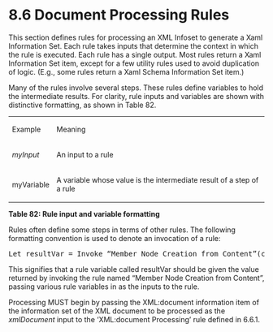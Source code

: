 <html dir="LTR" xmlns:mshelp="http://msdn.microsoft.com/mshelp" xmlns:ddue="http://ddue.schemas.microsoft.com/authoring/2003/5" xmlns:xlink="http://www.w3.org/1999/xlink" xmlns:tool="http://www.microsoft.com/tooltip"><body><input type="hidden" id="userDataCache" class="userDataStyle"><input type="hidden" id="hiddenScrollOffset"><img id="dropDownImage" style="display:none; height:0; width:0;" src="../local/drpdown.gif"><img id="dropDownHoverImage" style="display:none; height:0; width:0;" src="../local/drpdown_orange.gif"><img id="collapseImage" style="display:none; height:0; width:0;" src="../local/collapse.gif"><img id="expandImage" style="display:none; height:0; width:0;" src="../local/exp.gif"><img id="collapseAllImage" style="display:none; height:0; width:0;" src="../local/collall.gif"><img id="expandAllImage" style="display:none; height:0; width:0;" src="../local/expall.gif"><img id="copyImage" style="display:none; height:0; width:0;" src="../local/copycode.gif"><img id="copyHoverImage" style="display:none; height:0; width:0;" src="../local/copycodeHighlight.gif"><div id="header"><h1 class="heading">8.6 Document Processing Rules</h1></div><div id="mainSection"><div id="mainBody"><div id="allHistory" class="saveHistory" onsave="saveAll()" onload="loadAll()"></div>
			<div id="sectionSection0" class="section" name="collapseableSection"><content xmlns="http://ddue.schemas.microsoft.com/authoring/2003/5" xmlns:wsd="http://wsdev.schemas.microsoft.com/authoring/2008/2" xmlns:msxsl="urn:schemas-microsoft-com:xslt" xmlns:script="urn:script" xmlns:build="urn:build">
				</content></div><div id="sectionSection1" class="section" name="collapseableSection"><content xmlns="http://ddue.schemas.microsoft.com/authoring/2003/5" xmlns:wsd="http://wsdev.schemas.microsoft.com/authoring/2008/2" xmlns:msxsl="urn:schemas-microsoft-com:xslt" xmlns:script="urn:script" xmlns:build="urn:build">
					<p xmlns="">This section defines rules for processing an XML Infoset to generate a Xaml Information Set. Each rule takes inputs that determine the context in which the rule is executed. Each rule has a single output. Most rules return a Xaml Information Set item, except for a few utility rules used to avoid duplication of logic. (E.g., some rules return a Xaml Schema Information Set item.)</p>
					<p xmlns="">Many of the rules involve several steps. These rules define variables to hold the intermediate results. For clarity, rule inputs and variables are shown with distinctive formatting, as shown in Table 82.</p>
					<p xmlns=""><b></b></p><table class="ProtocolAuthoredTable" xmlns=""><tr>
								<td id="ShadedCell">
									<p>Example</p>
								</td>
								<td id="ShadedCell">
									<p>Meaning</p>
								</td>
							</tr><tr>
							<td>
								<p>
									<i>myInput</i>
								</p>
							</td>
							<td>
								<p>An input to a rule</p>
							</td>
						</tr><tr>
							<td>
								<p>myVariable</p>
							</td>
							<td>
								<p>A variable whose value is the intermediate result of a step of a rule</p>
							</td>
						</tr></table>
					<p xmlns="">
						<b>Table 82: Rule input and variable formatting</b>
					</p>
					<p xmlns="">Rules often define some steps in terms of other rules. The following formatting convention is used to denote an invocation of a rule:</p>
					<div id="code" xmlns=""><pre>Let resultVar = Invoke “Member Node Creation from Content”(containingMember ::= contentMember,memberType ::= memberType,childNodes ::= npChildren,preserveXmlSpace ::= space)</pre></div>
					<p xmlns="">This signifies that a rule variable called resultVar should be given the value returned by invoking the rule named “Member Node Creation from Content”, passing various rule variables in as the inputs to the rule.</p>
					<p xmlns="">Processing MUST begin by passing the XML:document information item of the information set of the XML document to be processed as the <i>xmlDocument</i> input to the ‘XML:document Processing’ rule defined in 6.6.1.</p>
				</content></div><!--[if gte IE 5]>
			<tool:tip element="languageFilterToolTip" avoidmouse="false"/>
		<![endif]--></div><a name="feedback"></a><span></span></div></body></html>